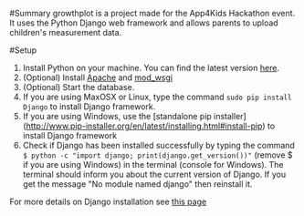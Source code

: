 #Summary
growthplot is a project made for the App4Kids Hackathon event. It uses the Python Django web framework and allows parents to upload children's measurement data.


#Setup
1. Install Python on your machine. You can find the latest version [here](https://www.python.org/downloads/).
2. (Optional) Install [Apache](http://httpd.apache.org/) and [mod_wsgi](http://www.modwsgi.org/)
3. (Optional) Start the database. 
4. If you are using MaxOSX or Linux, type the command `sudo pip install Django` to install Django framework.
5. If you are using Windows, use the [standalone pip installer] (http://www.pip-installer.org/en/latest/installing.html#install-pip) to install Django framework
6. Check if Django has been installed successfully by typing the command `$ python -c "import django; print(django.get_version())"` (remove $ if you are using Windows) in the terminal (console for Windows). The terminal should inform you about the current version of Django. If you get the message "No module named django" then reinstall it.



For more details on Django installation see [this page](https://docs.djangoproject.com/en/1.8/topics/install/#installing-official-release)
